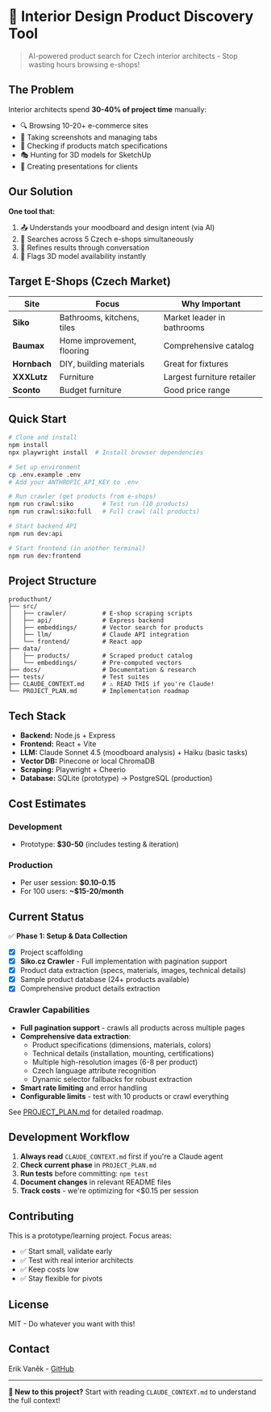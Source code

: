 # 🎨 Interior Design Product Discovery Tool

> AI-powered product search for Czech interior architects - Stop wasting hours browsing e-shops!

## The Problem

Interior architects spend **30-40% of project time** manually:
- 🔍 Browsing 10-20+ e-commerce sites
- 📸 Taking screenshots and managing tabs
- 📏 Checking if products match specifications
- 🎭 Hunting for 3D models for SketchUp
- 💬 Creating presentations for clients

## Our Solution

**One tool that:**
1. 📤 Understands your moodboard and design intent (via AI)
2. 🔎 Searches across 5 Czech e-shops simultaneously
3. 💬 Refines results through conversation
4. 🎲 Flags 3D model availability instantly

## Target E-Shops (Czech Market)

| Site | Focus | Why Important |
|------|-------|---------------|
| **Siko** | Bathrooms, kitchens, tiles | Market leader in bathrooms |
| **Baumax** | Home improvement, flooring | Comprehensive catalog |
| **Hornbach** | DIY, building materials | Great for fixtures |
| **XXXLutz** | Furniture | Largest furniture retailer |
| **Sconto** | Budget furniture | Good price range |

## Quick Start

```bash
# Clone and install
npm install
npx playwright install  # Install browser dependencies

# Set up environment
cp .env.example .env
# Add your ANTHROPIC_API_KEY to .env

# Run crawler (get products from e-shops)
npm run crawl:siko        # Test run (10 products)
npm run crawl:siko:full   # Full crawl (all products)

# Start backend API
npm run dev:api

# Start frontend (in another terminal)
npm run dev:frontend
```

## Project Structure

```
producthunt/
├── src/
│   ├── crawler/          # E-shop scraping scripts
│   ├── api/              # Express backend
│   ├── embeddings/       # Vector search for products
│   ├── llm/              # Claude API integration
│   └── frontend/         # React app
├── data/
│   ├── products/         # Scraped product catalog
│   └── embeddings/       # Pre-computed vectors
├── docs/                 # Documentation & research
├── tests/                # Test suites
├── CLAUDE_CONTEXT.md     # ⚠️ READ THIS if you're Claude!
└── PROJECT_PLAN.md       # Implementation roadmap
```

## Tech Stack

- **Backend:** Node.js + Express
- **Frontend:** React + Vite
- **LLM:** Claude Sonnet 4.5 (moodboard analysis) + Haiku (basic tasks)
- **Vector DB:** Pinecone or local ChromaDB
- **Scraping:** Playwright + Cheerio
- **Database:** SQLite (prototype) → PostgreSQL (production)

## Cost Estimates

### Development
- Prototype: **$30-50** (includes testing & iteration)

### Production
- Per user session: **$0.10-0.15**
- For 100 users: **~$15-20/month**

## Current Status

✅ **Phase 1: Setup & Data Collection**

- [x] Project scaffolding
- [x] **Siko.cz Crawler** - Full implementation with pagination support
- [x] Product data extraction (specs, materials, images, technical details)
- [x] Sample product database (24+ products available)
- [x] Comprehensive product details extraction

### Crawler Capabilities
- **Full pagination support** - crawls all products across multiple pages
- **Comprehensive data extraction**:
  - Product specifications (dimensions, materials, colors)
  - Technical details (installation, mounting, certifications)
  - Multiple high-resolution images (6-8 per product)
  - Czech language attribute recognition
  - Dynamic selector fallbacks for robust extraction
- **Smart rate limiting** and error handling
- **Configurable limits** - test with 10 products or crawl everything

See [PROJECT_PLAN.md](./PROJECT_PLAN.md) for detailed roadmap.

## Development Workflow

1. **Always read** `CLAUDE_CONTEXT.md` first if you're a Claude agent
2. **Check current phase** in `PROJECT_PLAN.md`
3. **Run tests** before committing: `npm test`
4. **Document changes** in relevant README files
5. **Track costs** - we're optimizing for <$0.15 per session

## Contributing

This is a prototype/learning project. Focus areas:
- ✅ Start small, validate early
- ✅ Test with real interior architects
- ✅ Keep costs low
- ✅ Stay flexible for pivots

## License

MIT - Do whatever you want with this!

## Contact

Erik Vaněk - [GitHub](https://github.com/erikvanek)

---

**📖 New to this project?** Start with reading `CLAUDE_CONTEXT.md` to understand the full context!
